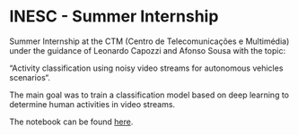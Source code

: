 # INESC - Summer Internship

Summer Internship at the CTM (Centro de Telecomunicações e Multimédia) under the guidance of Leonardo Capozzi and Afonso Sousa with the topic: 

 “Activity classification using noisy video streams for autonomous vehicles scenarios“. 


The main goal was to train a classification model based on deep learning to determine human activities in video streams.


The notebook can be found [here](https://github.com/raulviana/INESC-summerInternship/blob/main/remote.ipynb).
